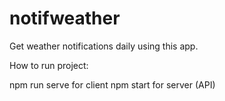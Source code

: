 # notifweather
Get weather notifications daily using this app.

How to run project:

npm run serve for client
npm start for server (API)
